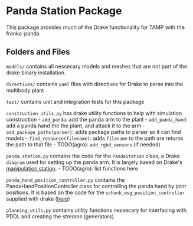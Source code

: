 # Panda Station Package

This package provides much of the Drake functionality for TAMP with the franka-panda

## Folders and Files

`models/` contains all nessecary models and meshes that are not part of the drake binary installation.

`directives/` contains `yaml` files with directives for Drake to parse into the multibody plant

`test/` contains unit and integration tests for this package

`construction_utils.py` has drake utility functions to help with simulation construction
    - `add_panda`: add the panda arm to the plant
    - `add_panda_hand`: add a panda hand the the plant, and attack it to the arm 
    - `add_package_paths(parser)`: adds package paths to parser so it can find models
    - `find_resource(filename)`: adds `filename` to the path are returns the path to that file
    - TODO(agro): `add_rgbd_sensors` (if needed)

`panda_station.py` contains the code for the `PandaStation` class, a Drake `diagram` used for setting up the panda arm. It is largely based on Drake's [manipulation station](https://github.com/RobotLocomotion/drake/tree/master/examples/manipulation_station).
    - TODO(agro): list functions here 

`panda_hand_position_controller.py` contains the PandaHandPositionController class for controlling the panda hand by joint positions. It is based on the code for the `schunk_wsg_position_controller` supplied with drake ([here](https://github.com/RobotLocomotion/drake/blob/master/manipulation/schunk_wsg/schunk_wsg_position_controller.cc))

`planning_utils.py` contains utility functions nessecary for interfacing with PDDL and creating the *streams* (generators).
